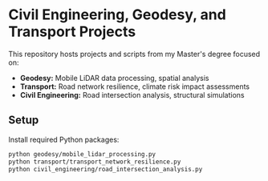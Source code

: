 # Civil Engineering, Geodesy, and Transport Projects

This repository hosts projects and scripts from my Master's degree focused on:

- **Geodesy:** Mobile LiDAR data processing, spatial analysis
- **Transport:** Road network resilience, climate risk impact assessments
- **Civil Engineering:** Road intersection analysis, structural simulations

## Setup

Install required Python packages:

```bash
python geodesy/mobile_lidar_processing.py
python transport/transport_network_resilience.py
python civil_engineering/road_intersection_analysis.py
